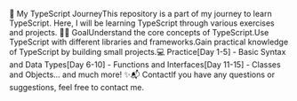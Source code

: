 🚀 My TypeScript JourneyThis repository is a part of my journey to learn TypeScript. Here, I will be learning TypeScript through various exercises and projects. 📖🎯 GoalUnderstand the core concepts of TypeScript.Use TypeScript with different libraries and frameworks.Gain practical knowledge of TypeScript by building small projects.💻 Practice[Day 1-5] - Basic Syntax and Data Types[Day 6-10] - Functions and Interfaces[Day 11-15] - Classes and Objects... and much more! ✨📬 ContactIf you have any questions or suggestions, feel free to contact me.